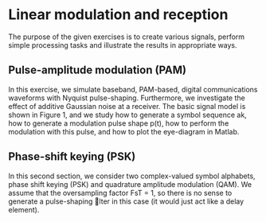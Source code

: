 # Linear modulation and reception
The purpose of the given exercises is to create various signals, perform simple processing tasks and illustrate the results in appropriate ways.

## Pulse-amplitude modulation (PAM)
In this exercise, we simulate baseband, PAM-based, digital communications waveforms with Nyquist pulse-shaping. Furthermore, we investigate the effect of additive Gaussian noise at a receiver. The basic signal model is shown in Figure 1, and we study how to generate a symbol sequence ak, how to generate a modulation pulse shape p(t), how to perform the modulation with this pulse, and how to plot the eye-diagram in Matlab.

## Phase-shift keying (PSK)
In this second section, we consider two complex-valued symbol alphabets, phase shift keying (PSK) and quadrature amplitude modulation (QAM). We assume that the oversampling factor FsT = 1, so there is no sense to generate a pulse-shaping lter in this case (it would just act like a delay element).

